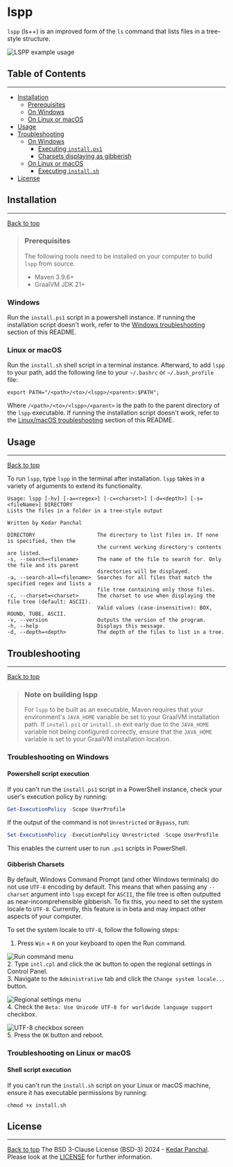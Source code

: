 # lspp
`lspp` (ls++) is an improved form of the `ls` command that lists files in a tree-style structure.  

![LSPP example usage](images/lsppexample.JPG)

## Table of Contents

---
* [Installation](#installation)
  * [Prerequisites](#prerequisites)
  * [On Windows](#windows)
  * [On Linux or macOS](#linux-or-macOS)
* [Usage](#usage)
* [Troubleshooting](#troubleshooting)
  * [On Windows](#troubleshooting-on-windows)
    * [Executing `install.ps1`](#powershell-script-execution)
    * [Charsets displaying as gibberish](#gibberish-charsets)
  * [On Linux or macOS](#troubleshooting-on-linux-or-macos)
    * [Executing `install.sh`](#shell-script-execution)
* [License](#license)

## Installation

---
[Back to top](#table-of-contents)
> ### Prerequisites
> The following tools need to be installed on your computer to build `lspp` from source.
> * Maven 3.9.6+
> * GraalVM JDK 21+

### Windows
Run the `install.ps1` script in a powershell instance. If running the installation script doesn't work, refer to the
[Windows troubleshooting](#troubleshooting-on-windows) section of this README.

### Linux or macOS
Run the `install.sh` shell script in a terminal instance. Afterward, to add `lspp` to your path, add the following line
to your `~/.bashrc` or `~/.bash_profile` file:
```shell
export PATH="/<path>/<to>/<lspp>/<parent>:$PATH";
```
Where `/<path>/<to>/<lspp>/<parent>` is the path to the parent directory of the `lspp` executable. If running the
installation script doesn't work, refer to the [Linux/macOS troubleshooting](#troubleshooting-on-linux-or-macos) section of this README.

## Usage

---
[Back to top](#table-of-contents)

To run `lspp`, type `lspp` in the terminal after installation. `lspp` takes in a variety of arguments to extend its
functionality.

```
Usage: lspp [-hv] [-a=<regex>] [-c=<charset>] [-d=<depth>] [-s=<fileName>] DIRECTORY
Lists the files in a folder in a tree-style output

Written by Kedar Panchal

DIRECTORY                    The directory to list files in. If none is specified, then the
                             the current working directory's contents are listed.
-s, --search=<filename>      The name of the file to search for. Only the file and its parent
                             directories will be displayed.
-a, --search-all=<filename>  Searches for all files that match the specified regex and lists a
                             file tree containing only those files.
-c, --charset=<charset>      The charset to use when displaying the file tree (default: ASCII).
                             Valid values (case-insensitive): BOX, ROUND, TUBE, ASCII.
-v, --version                Outputs the version of the program.
-h, --help                   Displays this message.
-d, --depth=<depth>          The depth of the files to list in a tree.
```

## Troubleshooting

---
[Back to top](#table-of-contents)
> ### Note on building lspp
> For `lspp` to be built as an executable, Maven requires that your environment's `JAVA_HOME` variable be set
> to your GraalVM installation path. If `install.ps1` or `install.sh` exit early due to the `JAVA_HOME` variable not
> being configured correctly, ensure that the `JAVA_HOME` variable is set to your GraalVM installation location.

### Troubleshooting on Windows

#### Powershell script execution
If you can't run the `install.ps1` script in a PowerShell instance, check your user's execution policy by running:
```powershell
Get-ExecutionPolicy -Scope UserProfile
``` 
If the output of the command is not `Unrestricted` or `Bypass`, run:
```powershell
Set-ExecutionPolicy -ExecutionPolicy Unrestricted -Scope UserProfile
```
This enables the current user to run `.ps1` scripts in PowerShell.

#### Gibberish Charsets
By default, Windows Command Prompt (and other Windows terminals) do not use `UTF-8` encoding by default. This means that
when passing any `--charset` argument into `lspp` except for `ASCII`, the file tree is often outputted as
near-incomprehensible gibberish. To fix this, you need to set the system locale to `UTF-8`. Currently, this feature is
in beta and may impact other aspects of your computer.

To set the system locale to `UTF-8`, follow the following steps:
1. Press `Win` + `R` on your keyboard to open the Run command.
   
  ![Run command menu](images/RunMenu.JPG)  
2. Type `intl.cpl` and click the `OK` button to open the regional settings in Control Panel.  
3. Navigate to the `Administrative` tab and click the `Change system locale...` button.  

  ![Regional settings menu](images/RegionalSettings.JPG)  
4. Check the `Beta: Use Unicode UTF-8 for worldwide language support` checkbox.  

  ![UTF-8 checkbox screen](images/UTF8Menu.JPG)  
5. Press the `OK` button and reboot.
### Troubleshooting on Linux or macOS

#### Shell script execution
If you can't run the `install.sh` script on your Linux or macOS machine, ensure it has executable permissions by
running:
```shell
chmod +x install.sh
```
## License

---
[Back to top](#table-of-contents)
The BSD 3-Clause License (BSD-3) 2024 - [Kedar Panchal](https://github.com/KedarPanchal). Please look at the
[LICENSE](LICENSE) for further information.
